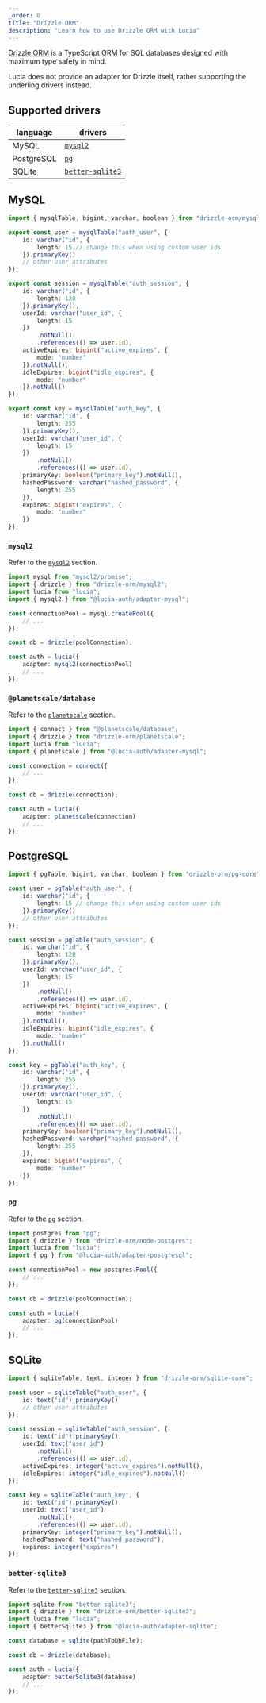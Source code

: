 ```yaml
---
_order: 0
title: "Drizzle ORM"
description: "Learn how to use Drizzle ORM with Lucia"
---
```


[Drizzle ORM](https://github.com/drizzle-team/drizzle-orm) is a TypeScript ORM for SQL databases designed with maximum type safety in mind.

Lucia does not provide an adapter for Drizzle itself, rather supporting the underling drivers instead.

## Supported drivers

| language   | drivers                                                        |
| ---------- | -------------------------------------------------------------- |
| MySQL      | [`mysql2`](https://github.com/sidorares/node-mysql2)           |
| PostgreSQL | [`pg`](https://github.com/brianc/node-postgres)                |
| SQLite     | [`better-sqlite3`](https://github.com/WiseLibs/better-sqlite3) |

## MySQL

```ts
import { mysqlTable, bigint, varchar, boolean } from "drizzle-orm/mysql-core";

export const user = mysqlTable("auth_user", {
	id: varchar("id", {
		length: 15 // change this when using custom user ids
	}).primaryKey()
	// other user attributes
});

export const session = mysqlTable("auth_session", {
	id: varchar("id", {
		length: 128
	}).primaryKey(),
	userId: varchar("user_id", {
		length: 15
	})
		.notNull()
		.references(() => user.id),
	activeExpires: bigint("active_expires", {
		mode: "number"
	}).notNull(),
	idleExpires: bigint("idle_expires", {
		mode: "number"
	}).notNull()
});

export const key = mysqlTable("auth_key", {
	id: varchar("id", {
		length: 255
	}).primaryKey(),
	userId: varchar("user_id", {
		length: 15
	})
		.notNull()
		.references(() => user.id),
	primaryKey: boolean("primary_key").notNull(),
	hashedPassword: varchar("hashed_password", {
		length: 255
	}),
	expires: bigint("expires", {
		mode: "number"
	})
});
```

### `mysql2`

Refer to the [`mysql2`](/adapters/mysql#mysql2) section.

```ts
import mysql from "mysql2/promise";
import { drizzle } from "drizzle-orm/mysql2";
import lucia from "lucia";
import { mysql2 } from "@lucia-auth/adapter-mysql";

const connectionPool = mysql.createPool({
	// ...
});

const db = drizzle(poolConnection);

const auth = lucia({
	adapter: mysql2(connectionPool)
	// ...
});
```

### `@planetscale/database`

Refer to the [`planetscale`](/adapters/mysql#planetscale) section.

```ts
import { connect } from "@planetscale/database";
import { drizzle } from "drizzle-orm/planetscale";
import lucia from "lucia";
import { planetscale } from "@lucia-auth/adapter-mysql";

const connection = connect({
	// ...
});

const db = drizzle(connection);

const auth = lucia({
	adapter: planetscale(connection)
	// ...
});
```

## PostgreSQL

```ts
import { pgTable, bigint, varchar, boolean } from "drizzle-orm/pg-core";

const user = pgTable("auth_user", {
	id: varchar("id", {
		length: 15 // change this when using custom user ids
	}).primaryKey()
	// other user attributes
});

const session = pgTable("auth_session", {
	id: varchar("id", {
		length: 128
	}).primaryKey(),
	userId: varchar("user_id", {
		length: 15
	})
		.notNull()
		.references(() => user.id),
	activeExpires: bigint("active_expires", {
		mode: "number"
	}).notNull(),
	idleExpires: bigint("idle_expires", {
		mode: "number"
	}).notNull()
});

const key = pgTable("auth_key", {
	id: varchar("id", {
		length: 255
	}).primaryKey(),
	userId: varchar("user_id", {
		length: 15
	})
		.notNull()
		.references(() => user.id),
	primaryKey: boolean("primary_key").notNull(),
	hashedPassword: varchar("hashed_password", {
		length: 255
	}),
	expires: bigint("expires", {
		mode: "number"
	})
});
```

### `pg`

Refer to the [`pg`](/adapters/postgresql#pg) section.

```ts
import postgres from "pg";
import { drizzle } from "drizzle-orm/node-postgres";
import lucia from "lucia";
import { pg } from "@lucia-auth/adapter-postgresql";

const connectionPool = new postgres.Pool({
	// ...
});

const db = drizzle(poolConnection);

const auth = lucia({
	adapter: pg(connectionPool)
	// ...
});
```

## SQLite

```ts
import { sqliteTable, text, integer } from "drizzle-orm/sqlite-core";

const user = sqliteTable("auth_user", {
	id: text("id").primaryKey()
	// other user attributes
});

const session = sqliteTable("auth_session", {
	id: text("id").primaryKey(),
	userId: text("user_id")
		.notNull()
		.references(() => user.id),
	activeExpires: integer("active_expires").notNull(),
	idleExpires: integer("idle_expires").notNull()
});

const key = sqliteTable("auth_key", {
	id: text("id").primaryKey(),
	userId: text("user_id")
		.notNull()
		.references(() => user.id),
	primaryKey: integer("primary_key").notNull(),
	hashedPassword: text("hashed_password"),
	expires: integer("expires")
});
```

### `better-sqlite3`

Refer to the [`better-sqlite3`](/adapters/sqlite#better-sqlite3) section.

```ts
import sqlite from "better-sqlite3";
import { drizzle } from "drizzle-orm/better-sqlite3";
import lucia from "lucia";
import { betterSqlite3 } from "@lucia-auth/adapter-sqlite";

const database = sqlite(pathToDbFile);

const db = drizzle(database);

const auth = lucia({
	adapter: betterSqlite3(database)
	// ...
});
```
